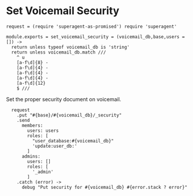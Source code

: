 Set Voicemail Security
======================

    request = (require 'superagent-as-promised') require 'superagent'

    module.exports = set_voicemail_security = (voicemail_db,base,users = []) ->
      return unless typeof voicemail_db is 'string'
      return unless voicemail_db.match ///
        ^ u
        [a-f\d]{8} -
        [a-f\d]{4} -
        [a-f\d]{4} -
        [a-f\d]{4} -
        [a-f\d]{12}
        $ ///

Set the proper security document on voicemail.

      request
        .put "#{base}/#{voicemail_db}/_security"
        .send
          members:
            users: users
            roles: [
              "user_database:#{voicemail_db}"
              'update:user_db:'
            ]
          admins:
            users: []
            roles: [
              '_admin'
            ]
        .catch (error) ->
          debug "Put security for #{voicemail_db} #{error.stack ? error}"
